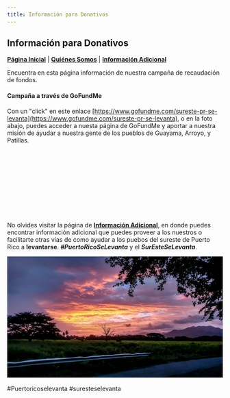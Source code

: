 ```yaml
---
title: Información para Donativos 
---  
```


## Información para Donativos 

[**Página Inicial**](https://friveramariani.github.io/suresteselevanta) | [**Quiénes Somos**](https://friveramariani.github.io/suresteselevanta/about) | [**Información Adicional**](https://friveramariani.github.io/suresteselevanta/info)

Encuentra en esta página información de nuestra campaña de recaudación de fondos. 

#### Campaña a través de GoFundMe  

Con un "click" en este enlace [https://www.gofundme.com/sureste-pr-se-levanta](https://www.gofundme.com/sureste-pr-se-levanta), o en la foto abajo, puedes acceder a nuesta página de GoFundMe y aportar a nuestra misión de ayudar a nuestra gente de los pueblos de Guayama, Arroyo, y Patillas.

<iframe class='gfm-media-widget' image='1' coinfo='1' width='100%' height='100%' frameborder='0' id='sureste-pr-se-levanta'></iframe><script src='//funds.gofundme.com/js/5.0/media-widget.js'></script>

No olvides visitar la página de [**Información Adicional**](https://friveramariani.github.io/suresteselevanta/info), en donde puedes encontrar información adicional que puedes proveer a los nuestros o facilitarte otras vías de como ayudar a los puebos del sureste de Puerto Rico a **levantarse**. ***#PuertoRicoSeLevanta*** y el ***SurEsteSeLevanta***.

<img src="images/PSX_20170809_214828.jpg" alt="hi" class="inline"/>

#Puertoricoselevanta
#suresteselevanta